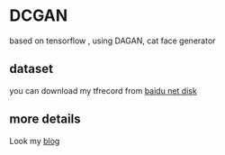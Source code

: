 # DCGAN
based on tensorflow , using DAGAN, cat face generator


dataset
-------
you can download my tfrecord from [baidu net disk](https://pan.baidu.com/s/1DBNWE_8r2sp96MuKKwSqyw)

more details 
------------
Look my [blog](https://blog.csdn.net/sinat_15901371/article/details/82702177)
